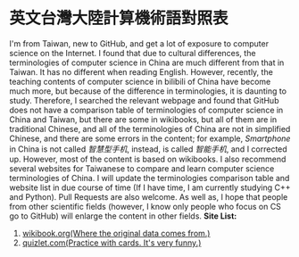 # 英文台灣大陸計算機術語對照表
I'm from Taiwan, new to GitHub, and get a lot of exposure to computer science on the Internet. I found that due to cultural differences, the terminologies of computer science in China are much different from that in Taiwan. It has no different when reading English. However, recently, the teaching contents of computer science in bilibili of China have become much more, but because of the difference in terminologies, it is daunting to study. Therefore, I searched the relevant webpage and found that GitHub does not have a comparison table of terminologies of computer science in China and Taiwan, but there are some in wikibooks, but all of them are in traditional Chinese, and all of the terminologies of China are not in simplified Chinese, and there are some errors in the content; for example, *Smartphone* in China is not called *智慧型手机*, instead, is called *智能手机*, and I corrected up. However, most of the content is based on wikibooks. I also recommend several websites for Taiwanese to compare and learn computer science terminologies of China. I will update the terminologies comparison table and website list in due course of time (If I have time, I am currently studying C++ and Python). Pull Requests are also welcome. As well as, I hope that people from other scientific fields (however, I know only people who focus on CS go to GitHub) will enlarge the content in other fields.
**Site List:**
 1. [wikibook.org(Where the original data comes from.)](https://zh.wikibooks.org/zh-tw/%E5%A4%A7%E9%99%86%E5%8F%B0%E6%B9%BE%E8%AE%A1%E7%AE%97%E6%9C%BA%E6%9C%AF%E8%AF%AD%E5%AF%B9%E7%85%A7%E8%A1%A8)
 2. [quizlet.com(Practice with cards. It's very funny.)](https://quizlet.com/558492150/%E5%A4%A7%E9%99%B8%E5%8F%B0%E7%81%A3%E8%A8%88%E7%AE%97%E6%A9%9F%E8%A1%93%E8%AA%9E%E5%B0%8D%E7%85%A7-flash-cards/)
